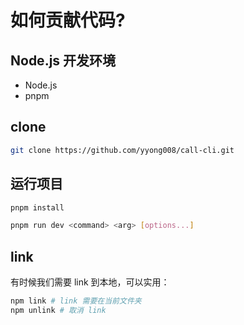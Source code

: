 # 如何贡献代码?

## Node.js 开发环境

- Node.js
- pnpm

## clone

```sh
git clone https://github.com/yyong008/call-cli.git
```

## 运行项目

```sh
pnpm install

pnpm run dev <command> <arg> [options...]
```

## link

有时候我们需要 link 到本地，可以实用：

```sh
npm link # link 需要在当前文件夹
npm unlink # 取消 link
```
